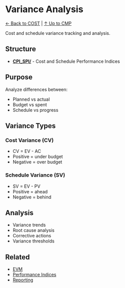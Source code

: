 # Variance Analysis

[← Back to COST](../README.md) | [↑ Up to CMP](../../README.md)

Cost and schedule variance tracking and analysis.

## Structure

- **[CPI_SPI/](CPI_SPI/)** - Cost and Schedule Performance Indices

## Purpose

Analyze differences between:
- Planned vs actual
- Budget vs spent
- Schedule vs progress

## Variance Types

### Cost Variance (CV)
- CV = EV - AC
- Positive = under budget
- Negative = over budget

### Schedule Variance (SV)
- SV = EV - PV
- Positive = ahead
- Negative = behind

## Analysis

- Variance trends
- Root cause analysis
- Corrective actions
- Variance thresholds

## Related

- [EVM](../EVM/)
- [Performance Indices](CPI_SPI/)
- [Reporting](../../REPORTING/)
